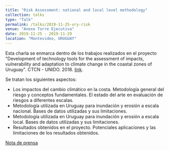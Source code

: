 ```yaml
---
title: "Risk Assessment: national and local level methodology"
collection: talks
type: "Talk"
permalink: /talks/2019-11-25-ury-risk
venue: "Anexo Torre Ejecutiva"
date: 2019-11-25 - 2019-11-29
location: "Montevideo, URUGUAY"
---
```


Esta charla se enmarca dentro de los trabajos realizados en el proyecto "Development of technology tools for the assessment of impacts, vulnerability and adaptation to climate change in the coastal zones of Uruguay". CTCN - UNIDO. 2018. [link](https://www.ctc-n.org/technical-assistance/projects/development-technology-tools-assessment-impacts-vulnerability-and).

Se tratan los siguientes aspectos:
* Los impactos del cambio climático en la costa. Metodología general del riesgo y conceptos fundamentales. El estado del arte en evaluación de riesgos a diferentes escalas.
* Metodología utilizada en Uruguay para inundación y erosión a escala nacional. Bases de datos utilizadas y sus limitaciones.
* Metodología utilizada en Uruguay para inundación y erosión a escala local. Bases de datos utilizadas y sus limitaciones.
* Resultados obtenidos en el proyecto. Potenciales aplicaciones y las limitaciones de los resultados obtenidos. 

[Nota de prensa](http://www.mvotma.gub.uy/novedades/noticias/item/10013647-investigadores-de-la-universidad-de-cantabria-presentaron-resultados-de-estudio-para-una-mejor-adaptacion)
